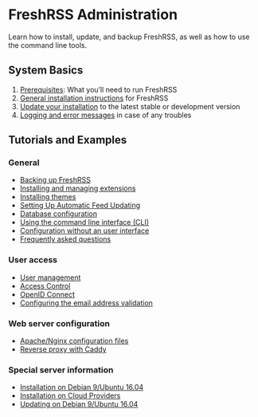 # FreshRSS Administration

Learn how to install, update, and backup FreshRSS, as well as how to use the command line tools.

## System Basics

1. [Prerequisites](02_Prerequisites.md): What you’ll need to run FreshRSS
2. [General installation instructions](03_Installation.md) for FreshRSS
3. [Update your installation](04_Updating.md) to the latest stable or development version
4. [Logging and error messages](logs_and_errors.md) in case of any troubles

## Tutorials and Examples

### General

* [Backing up FreshRSS](05_Backup.md)
* [Installing and managing extensions](15_extensions.md)
* [Installing themes](11_Themes.md)
* [Setting Up Automatic Feed Updating](08_FeedUpdates.md)
* [Database configuration](DatabaseConfig.md)
* [Using the command line interface (CLI)](https://github.com/FreshRSS/FreshRSS/tree/edge/cli)
* [Configuration without an user interface](17_configs_not_ui.md)
* [Frequently asked questions](04_Frequently_Asked_Questions.md)

### User access

* [User management](12_User_management.md)
* [Access Control](09_AccessControl.md)
* [OpenID Connect](16_OpenID-Connect.md)
* [Configuring the email address validation](05_Configuring_email_validation.md)

### Web server configuration

* [Apache/Nginx configuration files](10_ServerConfig.md)
* [Reverse proxy with Caddy](Caddy.md)

### Special server information

* [Installation on Debian 9/Ubuntu 16.04](06_LinuxInstall.md)
* [Installation on Cloud Providers](14_CloudProviders.md)
* [Updating on Debian 9/Ubuntu 16.04](07_LinuxUpdate.md)

